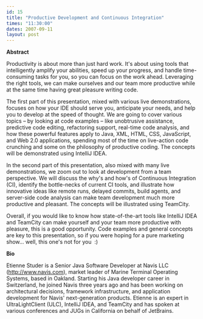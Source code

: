 ```yaml
---
id: 15
title: "Productive Development and Continuous Integration"
times: "11:30:00"
dates: 2007-09-11
layout: post
---
```

 **Abstract**

Productivity is about more than just hard work. It's about using tools that intelligently amplify your abilities, speed up your progress, and handle time-consuming tasks for you, so you can focus on the work ahead. Leveraging the right tools, we can make ourselves and our team more productive while at the same time having great pleasure writing code.  
   
 The first part of this presentation, mixed with various live demonstrations, focuses on how your IDE should serve you, anticipate your needs, and help you to develop at the speed of thought. We are going to cover various topics – by looking at code examples – like unobtrusive assistance, predictive code editing, refactoring support, real-time code analysis, and how these powerful features apply to Java, XML, HTML, CSS, JavaScript, and Web 2.0 applications, spending most of the time on live-action code crunching and some on the philosophy of productive coding. The concepts will be demonstrated using IntelliJ IDEA.  
   
 In the second part of this presentation, also mixed with many live demonstrations, we zoom out to look at development from a team perspective. We will discuss the why's and how's of Continuous Integration (CI), identify the bottle-necks of current CI tools, and illustrate how innovative ideas like remote runs, delayed commits, build agents, and server-side code analysis can make team development much more productive and pleasant. The concepts will be illustrated using TeamCity.  
   
 Overall, if you would like to know how state-of-the-art tools like IntelliJ IDEA and TeamCity can make yourself and your team more productive with pleasure, this is a good opportunity. Code examples and general concepts are key to this presentation, so if you were hoping for a pure marketing show... well, this one's not for you&nbsp; :)

**Bio**  
  
Etienne Studer is a Senior Java Software Developer at Navis LLC (http://www.navis.com), market leader of Marine Terminal Operating Systems, based in Oakland. Starting his Java developer career in Switzerland, he joined Navis three years ago and has been working on architectural decisions, framework infrastructure, and application development for Navis' next-generation products. Etienne is an expert in UltraLightClient (ULC), IntelliJ IDEA, and TeamCity and has spoken at various conferences and JUGs in California on behalf of JetBrains.

